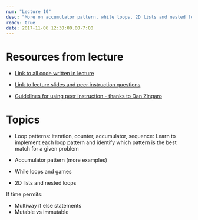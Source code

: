 ```yaml
---
num: "Lecture 10"
desc: "More on accumulator pattern, while loops, 2D lists and nested loops"
ready: true
date: 2017-11-06 12:30:00.00-7:00
---
```


# Resources from lecture

* [Link to all code written in lecture](https://github.com/ucsb-cs8-f17/cs8-f17-lecture-code)

* [Link to lecture slides and peer instruction questions](https://drive.google.com/drive/folders/0BxIvQwpl4ocoRy1Pa041SThLUFU?usp=sharing)

* [Guidelines for using peer instruction - thanks to Dan Zingaro](https://drive.google.com/file/d/0BxIvQwpl4ocoX2ZpUjJDZW52Wlk/view?usp=sharing)



# Topics

* Loop patterns: iteration, counter, accumulator, sequence: Learn to implement each loop pattern and identify which pattern is the best match for a given problem

* Accumulator pattern (more examples)
* While loops and games
* 2D lists and nested loops

If time permits:
* Multiway if else statements
* Mutable vs immutable















